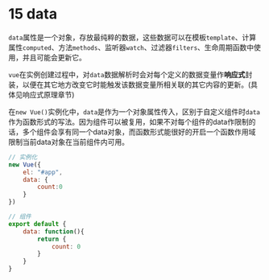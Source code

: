 # 15 data

`data`属性是一个对象，存放最纯粹的数据，这些数据可以在模板`template`、计算属性`computed`、方法`methods`、监听器`watch`、过滤器`filters`、生命周期函数中使用，并且可能会更新它。

`vue`在实例创建过程中，对`data`数据解析时会对每个定义的数据变量作**响应式**封装，以便在其它地方改变它时能触发该数据变量所相关联的其它内容的更新。(具体见响应式原理章节)

在`new Vue()`实例化中，`data`是作为一个对象属性传入，区别于自定义组件时`data`作为函数形式的写法。因为组件可以被复用，如果不对每个组件的data作限制的话，多个组件会享有同一个data对象，而函数形式能很好的开启一个函数作用域限制当前data对象在当前组件内可用。

```js
// 实例化
new Vue({
    el: "#app",
    data: {
        count:0
    }
})

// 组件
export default {
    data: function(){
        return {
            count: 0
        }
    }
}
```
